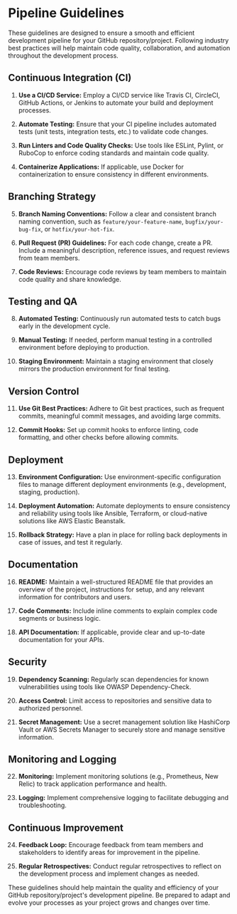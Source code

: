 # Pipeline Guidelines

These guidelines are designed to ensure a smooth and efficient development pipeline for your GitHub repository/project. Following industry best practices will help maintain code quality, collaboration, and automation throughout the development process.

## Continuous Integration (CI)

1. **Use a CI/CD Service:** Employ a CI/CD service like Travis CI, CircleCI, GitHub Actions, or Jenkins to automate your build and deployment processes.

2. **Automate Testing:** Ensure that your CI pipeline includes automated tests (unit tests, integration tests, etc.) to validate code changes.

3. **Run Linters and Code Quality Checks:** Use tools like ESLint, Pylint, or RuboCop to enforce coding standards and maintain code quality.

4. **Containerize Applications:** If applicable, use Docker for containerization to ensure consistency in different environments.

## Branching Strategy

5. **Branch Naming Conventions:** Follow a clear and consistent branch naming convention, such as `feature/your-feature-name`, `bugfix/your-bug-fix`, or `hotfix/your-hot-fix`.

6. **Pull Request (PR) Guidelines:** For each code change, create a PR. Include a meaningful description, reference issues, and request reviews from team members.

7. **Code Reviews:** Encourage code reviews by team members to maintain code quality and share knowledge.

## Testing and QA

8. **Automated Testing:** Continuously run automated tests to catch bugs early in the development cycle.

9. **Manual Testing:** If needed, perform manual testing in a controlled environment before deploying to production.

10. **Staging Environment:** Maintain a staging environment that closely mirrors the production environment for final testing.

## Version Control

11. **Use Git Best Practices:** Adhere to Git best practices, such as frequent commits, meaningful commit messages, and avoiding large commits.

12. **Commit Hooks:** Set up commit hooks to enforce linting, code formatting, and other checks before allowing commits.

## Deployment

13. **Environment Configuration:** Use environment-specific configuration files to manage different deployment environments (e.g., development, staging, production).

14. **Deployment Automation:** Automate deployments to ensure consistency and reliability using tools like Ansible, Terraform, or cloud-native solutions like AWS Elastic Beanstalk.

15. **Rollback Strategy:** Have a plan in place for rolling back deployments in case of issues, and test it regularly.

## Documentation

16. **README:** Maintain a well-structured README file that provides an overview of the project, instructions for setup, and any relevant information for contributors and users.

17. **Code Comments:** Include inline comments to explain complex code segments or business logic.

18. **API Documentation:** If applicable, provide clear and up-to-date documentation for your APIs.

## Security

19. **Dependency Scanning:** Regularly scan dependencies for known vulnerabilities using tools like OWASP Dependency-Check.

20. **Access Control:** Limit access to repositories and sensitive data to authorized personnel.

21. **Secret Management:** Use a secret management solution like HashiCorp Vault or AWS Secrets Manager to securely store and manage sensitive information.

## Monitoring and Logging

22. **Monitoring:** Implement monitoring solutions (e.g., Prometheus, New Relic) to track application performance and health.

23. **Logging:** Implement comprehensive logging to facilitate debugging and troubleshooting.

## Continuous Improvement

24. **Feedback Loop:** Encourage feedback from team members and stakeholders to identify areas for improvement in the pipeline.

25. **Regular Retrospectives:** Conduct regular retrospectives to reflect on the development process and implement changes as needed.

These guidelines should help maintain the quality and efficiency of your GitHub repository/project's development pipeline. Be prepared to adapt and evolve your processes as your project grows and changes over time.
